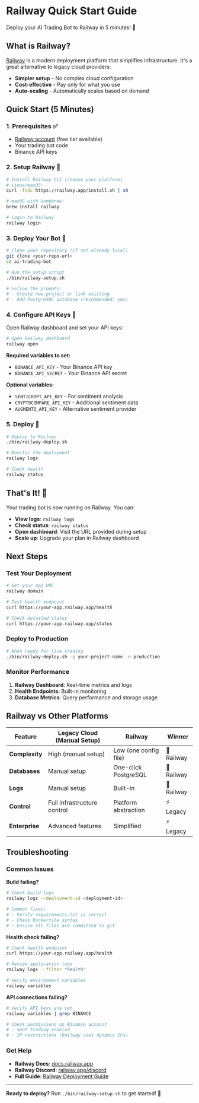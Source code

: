 # Railway Quick Start Guide

Deploy your AI Trading Bot to Railway in 5 minutes! 🚄

## What is Railway?

[Railway](https://railway.com) is a modern deployment platform that simplifies infrastructure. It's a great alternative to legacy cloud providers:

- **Simpler setup** - No complex cloud configuration
- **Cost-effective** - Pay only for what you use
- **Auto-scaling** - Automatically scales based on demand

## Quick Start (5 Minutes)

### 1. Prerequisites ✅

- [Railway account](https://railway.app) (free tier available)
- Your trading bot code
- Binance API keys

### 2. Setup Railway 🚄

```bash
# Install Railway CLI (choose your platform)
# Linux/macOS:
curl -fsSL https://railway.app/install.sh | sh

# macOS with Homebrew:
brew install railway

# Login to Railway
railway login
```

### 3. Deploy Your Bot 🚀

```bash
# Clone your repository (if not already local)
git clone <your-repo-url>
cd ai-trading-bot

# Run the setup script
./bin/railway-setup.sh

# Follow the prompts:
# - Create new project or link existing
# - Add PostgreSQL database (recommended: yes)
```

### 4. Configure API Keys 🔑

Open Railway dashboard and set your API keys:

```bash
# Open Railway dashboard
railway open
```

**Required variables to set:**
- `BINANCE_API_KEY` - Your Binance API key
- `BINANCE_API_SECRET` - Your Binance API secret

**Optional variables:**
- `SENTICRYPT_API_KEY` - For sentiment analysis
- `CRYPTOCOMPARE_API_KEY` - Additional sentiment data
- `AUGMENTO_API_KEY` - Alternative sentiment provider

### 5. Deploy 🎯

```bash
# Deploy to Railway
./bin/railway-deploy.sh

# Monitor the deployment
railway logs

# Check health
railway status
```

## That's It! 🎉

Your trading bot is now running on Railway. You can:

- **View logs**: `railway logs`
- **Check status**: `railway status`
- **Open dashboard**: Visit the URL provided during setup
- **Scale up**: Upgrade your plan in Railway dashboard

## Next Steps

### Test Your Deployment

```bash
# Get your app URL
railway domain

# Test health endpoint
curl https://your-app.railway.app/health

# Check detailed status
curl https://your-app.railway.app/status
```

### Deploy to Production

```bash
# When ready for live trading
./bin/railway-deploy.sh -p your-project-name -e production
```

### Monitor Performance

1. **Railway Dashboard**: Real-time metrics and logs
2. **Health Endpoints**: Built-in monitoring
3. **Database Metrics**: Query performance and storage usage

## Railway vs Other Platforms

| Feature | Legacy Cloud (Manual Setup) | Railway | Winner |
| --- | --- | --- | --- |
| **Complexity** | High (manual setup) | Low (one config file) | 🚄 Railway |
| **Databases** | Manual setup | One-click PostgreSQL | 🚄 Railway |
| **Logs** | Manual setup | Built-in | 🚄 Railway |
| **Control** | Full infrastructure control | Platform abstraction | ⚡ Legacy |
| **Enterprise** | Advanced features | Simplified | ⚡ Legacy |

## Troubleshooting

### Common Issues

**Build failing?**
```bash
# Check build logs
railway logs --deployment-id <deployment-id>

# Common fixes:
# - Verify requirements.txt is correct
# - Check Dockerfile syntax
# - Ensure all files are committed to git
```

**Health check failing?**
```bash
# Check health endpoint
curl https://your-app.railway.app/health

# Review application logs
railway logs --filter "health"

# Verify environment variables
railway variables
```

**API connections failing?**
```bash
# Verify API keys are set
railway variables | grep BINANCE

# Check permissions on Binance account
# - Spot trading enabled
# - IP restrictions (Railway uses dynamic IPs)
```

### Get Help

- **Railway Docs**: [docs.railway.app](https://docs.railway.app)
- **Railway Discord**: [railway.app/discord](https://railway.app/discord)
- **Full Guide**: [Railway Deployment Guide](docs/RAILWAY_DEPLOYMENT_GUIDE.md)

---

**Ready to deploy?** Run `./bin/railway-setup.sh` to get started! 🚀
